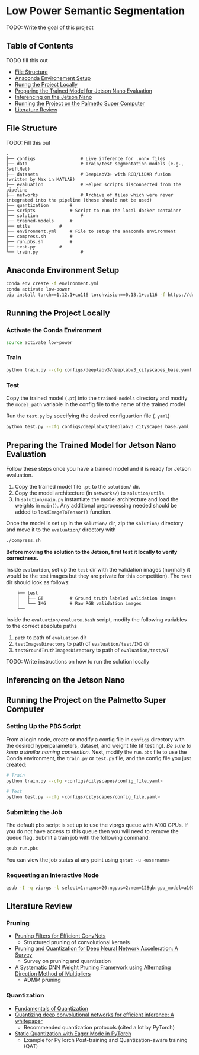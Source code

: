 # Low Power Semantic Segmentation
TODO: Write the goal of this project

## Table of Contents
TODO fill this out
* [File Structure](#file-structure)
* [Anaconda Environement Setup](#anaconda-environment-setup)
* [Runng the Project Locally](#running-the-project-locally)
* [Preparing the Trained Model for Jetson Nano Evaluation](#preparing-the-trained-model-for-jetson-nano-evaluation)
* [Inferencing on the Jetson Nano](#inferencing-on-the-jetson-nano)
* [Running the Project on the Palmetto Super Computer](#running-the-project-on-the-palmetto-super-computer)
* [Literature Review](#literature-review)

## File Structure
TODO: Fill this out

	.
	├── configs                 # Live inference for .onnx files
	├── data                    # Train/test segmentation models (e.g., SwiftNet)
	├── datasets                # DeepLabV3+ with RGB/LiDAR fusion (written by Max in MATLAB)
	├── evaluation              # Helper scripts disconnected from the pipeline
	├── networks                # Archive of files which were never integrated into the pipeline (these should not be used)
	├── quantization	    #
	├── scripts	      	    # Script to run the local docker container
 	├── solution                #
 	├── trained-models	    #
 	├── utils		    #
  	├── environment.yml	    # File to setup the anaconda environment
 	├── compress.sh		    #
 	├── run.pbs.sh		    #
  	├── test.py		    #
	└── train.py 	      	    # 


## Anaconda Environment Setup
```bash
conda env create -f environment.yml
conda activate low-power
pip install torch==1.12.1+cu116 torchvision==0.13.1+cu116 -f https://download.pytorch.org/whl/torch_stable.html
```

## Running the Project Locally 

### Activate the Conda Environment
```bash
source activate low-power
```

### Train
```bash
python train.py --cfg configs/deeplabv3/deeplabv3_cityscapes_base.yaml
```

### Test
Copy the trained model (```.pt```) into the ```trained-models``` directory and modify the ```model_path``` variable in the config file to the name of the trained model

Run the ```test.py``` by specifying the desired configuartion file (```.yaml```)
```bash
python test.py --cfg configs/deeplabv3/deeplabv3_cityscapes_base.yaml
```

## Preparing the Trained Model for Jetson Nano Evaluation
Follow these steps once you have a trained model and it is ready for Jetson evaluation.

1. Copy the trained model file ```.pt``` to the ```solution/``` dir.
1. Copy the model architecture (in ```networks/```) to ```solution/utils```.
1. In ```solution/main.py``` instantiate the model architecture and load the weights in ```main()```. Any additional preprocessing needed should be added to ```loadImageToTensor()``` function.

Once the model is set up in the ```solution/``` dir, zip the ```solution/``` directory and move it to the ```evaluation/``` directory with
```bash
./compress.sh
```

__Before moving the solution to the Jetson, first test it locally to verify correctness.__

Inside ```evaluation```, set up the ```test``` dir with the validation images (normally it would be the test images but they are private for this competition). The ```test``` dir should look as follows:
 	
    	├── test                    
    	│   ├── GT          # Ground truth labeled validation images
    	│   └── IMG         # Raw RGB validation images
    	└── 

Inside the ```evaluation/evaluate.bash``` script, modify the following variables to the correct absolute paths
1. ```path``` to path of ```evaluation``` dir
2. ```testImagesDirectory``` to path of ```evaluation/test/IMG``` dir
3. ```testGroundTruthImagesDirectory``` to path of ```evaluation/test/GT```

TODO: Write instructions on how to run the solution locally

## Inferencing on the Jetson Nano


## Running the Project on the Palmetto Super Computer 
### Setting Up the PBS Script
From a login node, create or modify a config file in ```configs``` directory with the desired hyperparameters, dataset, and weight file (if testing). _Be sure to keep a similar naming convention_. Next, modify the ```run.pbs``` file to use the Conda environment, the ```train.py``` or ```test.py``` file, and the config file you just created:
```bash
# Train
python train.py --cfg <configs/cityscapes/config_file.yaml>

# Test
python test.py --cfg <configs/cityscapes/config_file.yaml>
```

### Submitting the Job
The default pbs script is set up to use the viprgs queue with A100 GPUs. If you do not have access to this queue then you will need to remove the queue flag. Submit a train job with the following command:
```bash
qsub run.pbs
```

You can view the job status at any point using ```qstat -u <username>```

### Requesting an Interactive Node
```bash
qsub -I -q viprgs -l select=1:ncpus=20:ngpus=2:mem=128gb:gpu_model=a100,walltime=6:00:00
```

## Literature Review

### Pruning
- [Pruning Filters for Efficient ConvNets](https://arxiv.org/abs/1608.08710)
  - Structured pruning of convolutional kernels
- [Pruning and Quantization for Deep Neural Network Acceleration: A Survey](https://arxiv.org/abs/2101.09671)
  - Survey on pruning and quantization
- [A Systematic DNN Weight Pruning Framework using Alternating Direction Method of Multipliers](https://arxiv.org/abs/1804.03294)
  - ADMM pruning

### Quantization
- [Fundamentals of Quantization](https://pytorch.org/blog/quantization-in-practice/#fundamentals-of-quantization)
- [Quantizing deep convolutional networks for efficient inference: A whitepaper
](https://arxiv.org/abs/1806.08342)
  - Recommended quantization protocols (cited a lot by PyTorch)
- [Static Quantization with Eager Mode in PyTorch](https://pytorch.org/tutorials/advanced/static_quantization_tutorial.html)
  - Example for PyTorch Post-training and Quantization-aware training (QAT)
